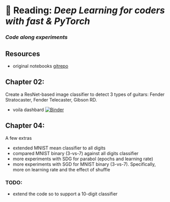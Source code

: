 # :blue_book: Reading: *Deep Learning for coders with fast &amp; PyTorch*
### *Code along experiments*

## Resources
- original notebooks [gitrepo](https://github.com/fastai/fastbook)

## Chapter 02:

Create a  ResNet-based image classifier to detect 3 types of guitars: Fender Stratocaster, Fender Telecaster, Gibson RD. 
- voila dashbard [![Binder](https://mybinder.org/badge_logo.svg)](https://mybinder.org/v2/gh/finale80/fastbook/HEAD?urlpath=voila%2Frender%2Fnotebooks%2Fchapter02_guitars_classifier_inference_dashboard.ipynb)

## Chapter 04:

A few extras
- extended MNIST mean classifier to all digits
- compared MNIST binary (3-vs-7) against all digits classifier
- more experiments with SDG for parabol (epochs and learning rate)
- more experiments with SGD for MNIST binary (3-vs-7). Specifically, more on learning rate and the effect of shuffle

### TODO:
- extend the code so to support a 10-digit classifier

